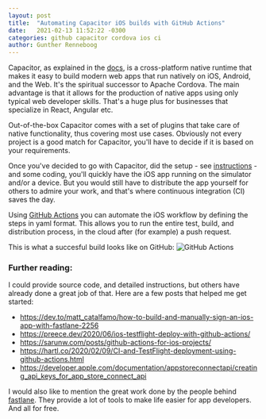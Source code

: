 ```yaml
---
layout: post
title:  "Automating Capacitor iOS builds with GitHub Actions"
date:   2021-02-13 11:52:22 -0300
categories: github capacitor cordova ios ci
author: Gunther Renneboog
---
```


Capacitor, as explained in the [docs][capacitor-docs], is a cross-platform native runtime that makes it easy to build modern web apps that run natively on iOS, Android, and the Web.
It's the spiritual successor to Apache Cordova. The main advantage is that it allows for the production of native apps using only typical web developer skills. That's a huge plus for businesses that specialize in React, Angular etc.

Out-of-the-box  Capacitor comes with a set of plugins that take care of native functionality, thus covering most use cases. Obviously not every project is a good match for Capacitor, you'll have to decide if it is based on your requirements.

Once you've decided to go with Capacitor, did the setup - see [instructions][capacitor-ios-docs] - and some coding, you'll quickly have the iOS app running on the simulator and/or a device. But you would still have to distribute the app yourself for others to admire your work, and that's where continuous integration (CI) saves the day.

Using [GitHub Actions][github-actions] you can automate the iOS workflow by defining the steps in yaml format. This allows you to run the entire test, build, and distribution process, in the cloud after (for example) a push request.

This is what a succesful build looks like on GitHub:
<img class="responsive" alt="GitHub Actions " src="/assets/images/github_actions_build.png">
<br/>

### Further reading:

I could provide source code, and detailed instructions, but others have already done a great job of that. Here are a few posts that helped me get started:
* <https://dev.to/matt_catalfamo/how-to-build-and-manually-sign-an-ios-app-with-fastlane-2256>
* <https://preece.dev/2020/06/ios-testflight-deploy-with-github-actions/>
* <https://sarunw.com/posts/github-actions-for-ios-projects/>
* <https://hartl.co/2020/02/09/CI-and-TestFlight-deployment-using-github-actions.html>
* <https://developer.apple.com/documentation/appstoreconnectapi/creating_api_keys_for_app_store_connect_api>


I would also like to mention the great work done by the people behind [fastlane][fastlane]. They provide a lot of tools to make life easier for app developers. And all for free.


[capacitor-docs]: https://capacitorjs.com/docs
[capacitor-ios-docs]: https://capacitorjs.com/docs/ios
[github-actions]: https://github.com/features/actions
[fastlane]: https://fastlane.tools/